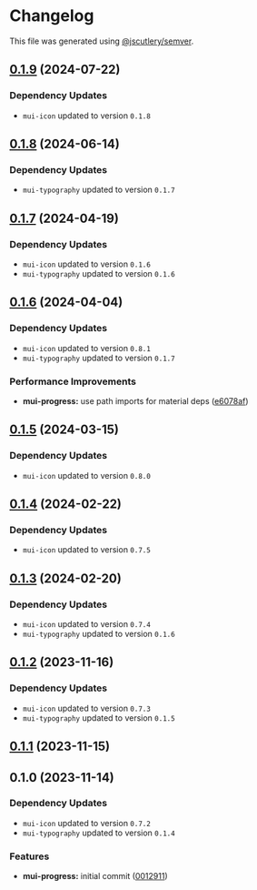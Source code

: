 # Changelog

This file was generated using [@jscutlery/semver](https://github.com/jscutlery/semver).

## [0.1.9](https://github.com/Availity/element/compare/@availity/mui-progress@0.1.8...@availity/mui-progress@0.1.9) (2024-07-22)

### Dependency Updates

* `mui-icon` updated to version `0.1.8`
## [0.1.8](https://github.com/Availity/element/compare/@availity/mui-progress@0.1.7...@availity/mui-progress@0.1.8) (2024-06-14)

### Dependency Updates

* `mui-typography` updated to version `0.1.7`
## [0.1.7](https://github.com/Availity/element/compare/@availity/mui-progress@0.1.6...@availity/mui-progress@0.1.7) (2024-04-19)

### Dependency Updates

* `mui-icon` updated to version `0.1.6`
* `mui-typography` updated to version `0.1.6`
## [0.1.6](https://github.com/Availity/element/compare/@availity/mui-progress@0.1.5...@availity/mui-progress@0.1.6) (2024-04-04)

### Dependency Updates

* `mui-icon` updated to version `0.8.1`
* `mui-typography` updated to version `0.1.7`

### Performance Improvements

* **mui-progress:** use path imports for material deps ([e6078af](https://github.com/Availity/element/commit/e6078af0d82a003d704f4f30c23d31d7932d90cd))

## [0.1.5](https://github.com/Availity/element/compare/@availity/mui-progress@0.1.4...@availity/mui-progress@0.1.5) (2024-03-15)

### Dependency Updates

* `mui-icon` updated to version `0.8.0`
## [0.1.4](https://github.com/Availity/element/compare/@availity/mui-progress@0.1.3...@availity/mui-progress@0.1.4) (2024-02-22)

### Dependency Updates

* `mui-icon` updated to version `0.7.5`
## [0.1.3](https://github.com/Availity/element/compare/@availity/mui-progress@0.1.2...@availity/mui-progress@0.1.3) (2024-02-20)

### Dependency Updates

* `mui-icon` updated to version `0.7.4`
* `mui-typography` updated to version `0.1.6`
## [0.1.2](https://github.com/Availity/element/compare/@availity/mui-progress@0.1.1...@availity/mui-progress@0.1.2) (2023-11-16)

### Dependency Updates

- `mui-icon` updated to version `0.7.3`
- `mui-typography` updated to version `0.1.5`

## [0.1.1](https://github.com/Availity/element/compare/@availity/mui-progress@0.1.0...@availity/mui-progress@0.1.1) (2023-11-15)

## 0.1.0 (2023-11-14)

### Dependency Updates

- `mui-icon` updated to version `0.7.2`
- `mui-typography` updated to version `0.1.4`

### Features

- **mui-progress:** initial commit ([0012911](https://github.com/Availity/element/commit/00129117d2107d4bdf97a3767119d30ae2edb418))

